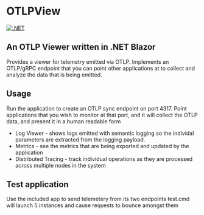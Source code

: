 # OTLPView

[![.NET](https://github.com/samsp-msft/OTLPView/actions/workflows/dotnet.yml/badge.svg)](https://github.com/samsp-msft/OTLPView/actions/workflows/dotnet.yml)

## An OTLP Viewer written in .NET Blazor

Provides a viewer for telemetry emitted via OTLP. Implements an OTLP/gRPC endpoint that you can point other applications at to collect and analyze the data that is being emitted.

## Usage

Run the application to create an OTLP sync endpoint on port 4317. Point applications that you wish to monitor at that port, and it will collect the OTLP data, and present it in a human readable form

- Log Viewer - shows logs emitted with semantic logging so the individal parameters are extracted from the logging payload.
- Metrics - see the metrics that are being exported and updated by the application
- Distributed Tracing - track individual operations as they are processed across multiple nodes in the system

## Test application
Use the included app to send telemetery from its two endpoints
test.cmd will launch 5 instances and cause requests to bounce amongst them
